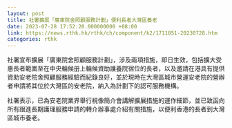 ```yaml
---
layout: post
title: 社署擴展「廣東院舍照顧服務計劃」便利長者大灣區養老
date: 2023-07-28 17:52:20.000000000 +08:00
link: https://news.rthk.hk/rthk/ch/component/k2/1711051-20230728.htm
categories: rthk
---
```


社署宣布擴展「廣東院舍照顧服務計劃」，涉及兩項措施，即日生效，包括擴大受惠長者範圍至在中央輪候册上輪候資助護養院宿位的長者，以及邀請在港具有提供資助安老院舍照顧服務經驗而紀錄良好，並於現時在大灣區城市營運安老院的營辦者申請將其位於大灣區的安老院，納入為計劃下的認可服務機構。

社署表示，已為安老院業界舉行視像簡介會講解擴展措施的運作細節，並已致函向所有跟進長期護理服務申請的轉介辦事處介紹有關措施，以便利香港的長者到大灣區城市養老。
